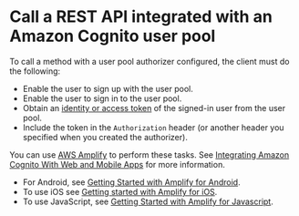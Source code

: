 # Call a REST API integrated with an Amazon Cognito user pool<a name="apigateway-invoke-api-integrated-with-cognito-user-pool"></a>

To call a method with a user pool authorizer configured, the client must do the following: 
+ Enable the user to sign up with the user pool\.
+ Enable the user to sign in to the user pool\.
+ Obtain an [identity or access token](https://docs.aws.amazon.com/cognito/latest/developerguide/amazon-cognito-user-pools-using-tokens-with-identity-providers.html) of the signed\-in user from the user pool\.
+ Include the token in the `Authorization` header \(or another header you specified when you created the authorizer\)\.

You can use [AWS Amplify](https://docs.aws.amazon.com/amplify/) to perform these tasks\. See [Integrating Amazon Cognito With Web and Mobile Apps](https://docs.aws.amazon.com/cognito/latest/developerguide/cognito-integrate-apps.html) for more information\.
+ For Android, see [Getting Started with Amplify for Android](https://docs.amplify.aws/lib/auth/getting-started/q/platform/android)\.
+ To use iOS see [Getting started with Amplify for iOS](https://docs.amplify.aws/lib/auth/getting-started/q/platform/ios)\.
+ To use JavaScript, see [Getting Started with Amplify for Javascript](https://docs.amplify.aws/lib/auth/getting-started/q/platform/js)\.
